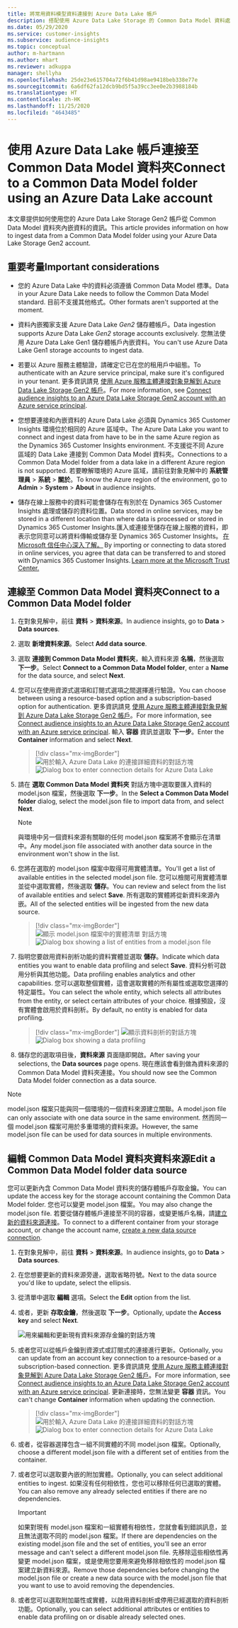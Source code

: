 ```yaml
---
title: 將常用資料模型資料連接到 Azure Data Lake 帳戶
description: 搭配使用 Azure Data Lake Storage 的 Common Data Model 資料處理。
ms.date: 05/29/2020
ms.service: customer-insights
ms.subservice: audience-insights
ms.topic: conceptual
author: m-hartmann
ms.author: mhart
ms.reviewer: adkuppa
manager: shellyha
ms.openlocfilehash: 25de23e615704a72f6b41d98ae9418beb338e77e
ms.sourcegitcommit: 6a6df62fa12dcb9bd5f5a39cc3ee0e2b3988184b
ms.translationtype: HT
ms.contentlocale: zh-HK
ms.lasthandoff: 11/25/2020
ms.locfileid: "4643485"
---
```

# <a name="connect-to-a-common-data-model-folder-using-an-azure-data-lake-account"></a><span data-ttu-id="d822f-103">使用 Azure Data Lake 帳戶連接至 Common Data Model 資料夾</span><span class="sxs-lookup"><span data-stu-id="d822f-103">Connect to a Common Data Model folder using an Azure Data Lake account</span></span>

<span data-ttu-id="d822f-104">本文章提供如何使用您的 Azure Data Lake Storage Gen2 帳戶從 Common Data Model 資料夾內嵌資料的資訊。</span><span class="sxs-lookup"><span data-stu-id="d822f-104">This article provides information on how to ingest data from a Common Data Model folder using your Azure Data Lake Storage Gen2 account.</span></span>

## <a name="important-considerations"></a><span data-ttu-id="d822f-105">重要考量</span><span class="sxs-lookup"><span data-stu-id="d822f-105">Important considerations</span></span>

- <span data-ttu-id="d822f-106">您的 Azure Data Lake 中的資料必須遵循 Common Data Model 標準。</span><span class="sxs-lookup"><span data-stu-id="d822f-106">Data in your Azure Data Lake needs to follow the Common Data Model standard.</span></span> <span data-ttu-id="d822f-107">目前不支援其他格式。</span><span class="sxs-lookup"><span data-stu-id="d822f-107">Other formats aren't supported at the moment.</span></span>

- <span data-ttu-id="d822f-108">資料內嵌獨家支援 Azure Data Lake *Gen2* 儲存體帳戶。</span><span class="sxs-lookup"><span data-stu-id="d822f-108">Data ingestion supports Azure Data Lake *Gen2* storage accounts exclusively.</span></span> <span data-ttu-id="d822f-109">您無法使用 Azure Data Lake Gen1 儲存體帳戶內嵌資料。</span><span class="sxs-lookup"><span data-stu-id="d822f-109">You can't use Azure Data Lake Gen1 storage accounts to ingest data.</span></span>

- <span data-ttu-id="d822f-110">若要以 Azure 服務主體驗證，請確定它已在您的租用戶中組態。</span><span class="sxs-lookup"><span data-stu-id="d822f-110">To authenticate with an Azure service principal, make sure it's configured in your tenant.</span></span> <span data-ttu-id="d822f-111">更多資訊請見 [使用 Azure 服務主體連接對象見解到 Azure Data Lake Storage Gen2 帳戶](connect-service-principal.md)。</span><span class="sxs-lookup"><span data-stu-id="d822f-111">For more information, see [Connect audience insights to an Azure Data Lake Storage Gen2 account with an Azure service principal](connect-service-principal.md).</span></span>

- <span data-ttu-id="d822f-112">您想要連接和內嵌資料的 Azure Data Lake 必須與 Dynamics 365 Customer Insights 環境位於相同的 Azure 區域中。</span><span class="sxs-lookup"><span data-stu-id="d822f-112">The Azure Data Lake you want to connect and ingest data from have to be in the same Azure region as the Dynamics 365 Customer Insights environment.</span></span> <span data-ttu-id="d822f-113">不支援從不同 Azure 區域的 Data Lake 連接到 Common Data Model 資料夾。</span><span class="sxs-lookup"><span data-stu-id="d822f-113">Connections to a Common Data Model folder from a data lake in a different Azure region is not supported.</span></span> <span data-ttu-id="d822f-114">若要瞭解環境的 Azure 區域，請前往對象見解中的 **系統管理員** > **系統** > **關於**。</span><span class="sxs-lookup"><span data-stu-id="d822f-114">To know the Azure region of the environment, go to **Admin** > **System** > **About** in audience insights.</span></span>

- <span data-ttu-id="d822f-115">儲存在線上服務中的資料可能會儲存在有別於在 Dynamics 365 Customer Insights 處理或儲存的資料位置。</span><span class="sxs-lookup"><span data-stu-id="d822f-115">Data stored in online services, may be stored in a different location than where data is processed or stored in Dynamics 365 Customer Insights.</span></span><span data-ttu-id="d822f-116">匯入或連接至儲存在線上服務的資料，即表示您同意可以將資料傳輸或儲存至 Dynamics 365 Customer Insights。 [在 Microsoft 信任中心深入了解。](https://www.microsoft.com/trust-center)</span><span class="sxs-lookup"><span data-stu-id="d822f-116"> By importing or connecting to data stored in online services, you agree that data can be transferred to and stored with Dynamics 365 Customer Insights. [Learn more at the Microsoft Trust Center.](https://www.microsoft.com/trust-center)</span></span>

## <a name="connect-to-a-common-data-model-folder"></a><span data-ttu-id="d822f-117">連線至 Common Data Model 資料夾</span><span class="sxs-lookup"><span data-stu-id="d822f-117">Connect to a Common Data Model folder</span></span>

1. <span data-ttu-id="d822f-118">在對象見解中，前往 **資料** > **資料來源**。</span><span class="sxs-lookup"><span data-stu-id="d822f-118">In audience insights, go to **Data** > **Data sources**.</span></span>

1. <span data-ttu-id="d822f-119">選取 **新增資料來源**。</span><span class="sxs-lookup"><span data-stu-id="d822f-119">Select **Add data source**.</span></span>

1. <span data-ttu-id="d822f-120">選取 **連接到 Common Data Model 資料夾**，輸入資料來源 **名稱**，然後選取 **下一步**。</span><span class="sxs-lookup"><span data-stu-id="d822f-120">Select **Connect to a Common Data Model folder**, enter a **Name** for the data source, and select **Next**.</span></span>

1. <span data-ttu-id="d822f-121">您可以在使用資源式選項和訂閱式選項之間選擇進行驗證。</span><span class="sxs-lookup"><span data-stu-id="d822f-121">You can choose between using a resource-based option and a subscription-based option for authentication.</span></span> <span data-ttu-id="d822f-122">更多資訊請見 [使用 Azure 服務主體連接對象見解到 Azure Data Lake Storage Gen2 帳戶](connect-service-principal.md)。</span><span class="sxs-lookup"><span data-stu-id="d822f-122">For more information, see [Connect audience insights to an Azure Data Lake Storage Gen2 account with an Azure service principal](connect-service-principal.md).</span></span> <span data-ttu-id="d822f-123">輸入 **容器** 資訊並選取 **下一步**。</span><span class="sxs-lookup"><span data-stu-id="d822f-123">Enter the **Container** information and select **Next**.</span></span>
   > [!div class="mx-imgBorder"]
   > <span data-ttu-id="d822f-124">![用於輸入 Azure Data Lake 的連接詳細資料的對話方塊](media/enter-new-storage-details.png)</span><span class="sxs-lookup"><span data-stu-id="d822f-124">![Dialog box to enter connection details for Azure Data Lake](media/enter-new-storage-details.png)</span></span>

1. <span data-ttu-id="d822f-125">請在 **選取 Common Data Model 資料夾** 對話方塊中選取要匯入資料的 model.json 檔案，然後選取 **下一步**。</span><span class="sxs-lookup"><span data-stu-id="d822f-125">In the **Select a Common Data Model folder** dialog, select the model.json file to import data from, and select **Next**.</span></span>
   > [!NOTE]
   > <span data-ttu-id="d822f-126">與環境中另一個資料來源有關聯的任何 model.json 檔案將不會顯示在清單中。</span><span class="sxs-lookup"><span data-stu-id="d822f-126">Any model.json file associated with another data source in the environment won't show in the list.</span></span>

1. <span data-ttu-id="d822f-127">您將在選取的 model.json 檔案中取得可用實體清單。</span><span class="sxs-lookup"><span data-stu-id="d822f-127">You'll get a list of available entities in the selected model.json file.</span></span> <span data-ttu-id="d822f-128">您可以檢閱可用實體清單並從中選取實體，然後選取 **儲存**。</span><span class="sxs-lookup"><span data-stu-id="d822f-128">You can review and select from the list of available entities and select **Save**.</span></span> <span data-ttu-id="d822f-129">所有選取的實體將從新資料來源內嵌。</span><span class="sxs-lookup"><span data-stu-id="d822f-129">All of the selected entities will be ingested from the new data source.</span></span>
   > [!div class="mx-imgBorder"]
   > <span data-ttu-id="d822f-130">![顯示 model.json 檔案中的實體清單 對話方塊](media/review-entities.png)</span><span class="sxs-lookup"><span data-stu-id="d822f-130">![Dialog box showing a list of entities from a model.json file](media/review-entities.png)</span></span>

8. <span data-ttu-id="d822f-131">指明您要啟用資料剖析功能的資料實體並選取 **儲存**。</span><span class="sxs-lookup"><span data-stu-id="d822f-131">Indicate which data entities you want to enable data profiling and select **Save**.</span></span> <span data-ttu-id="d822f-132">資料分析可啟用分析與其他功能。</span><span class="sxs-lookup"><span data-stu-id="d822f-132">Data profiling enables analytics and other capabilities.</span></span> <span data-ttu-id="d822f-133">您可以選取整個實體，這會選取實體的所有屬性或選取您選擇的特定屬性。</span><span class="sxs-lookup"><span data-stu-id="d822f-133">You can select the whole entity, which selects all attributes from the entity, or select certain attributes of your choice.</span></span> <span data-ttu-id="d822f-134">根據預設，沒有實體會啟用於資料剖析。</span><span class="sxs-lookup"><span data-stu-id="d822f-134">By default, no entity is enabled for data profiling.</span></span>
   > [!div class="mx-imgBorder"]
   > <span data-ttu-id="d822f-135">![顯示資料剖析的對話方塊](media/dataprofiling-entities.png)</span><span class="sxs-lookup"><span data-stu-id="d822f-135">![Dialog box showing a data profiling](media/dataprofiling-entities.png)</span></span>

9. <span data-ttu-id="d822f-136">儲存您的選取項目後，**資料來源** 頁面隨即開啟。</span><span class="sxs-lookup"><span data-stu-id="d822f-136">After saving your selections, the **Data sources** page opens.</span></span> <span data-ttu-id="d822f-137">現在應該會看到做為資料來源的 Common Data Model 資料夾連接。</span><span class="sxs-lookup"><span data-stu-id="d822f-137">You should now see the Common Data Model folder connection as a data source.</span></span>

> [!NOTE]
> <span data-ttu-id="d822f-138">model.json 檔案只能與同一個環境的一個資料來源建立關聯。</span><span class="sxs-lookup"><span data-stu-id="d822f-138">A model.json file can only associate with one data source in the same environment.</span></span> <span data-ttu-id="d822f-139">然而同一個 model.json 檔案可用於多重環境的資料來源。</span><span class="sxs-lookup"><span data-stu-id="d822f-139">However, the same model.json file can be used for data sources in multiple environments.</span></span>

## <a name="edit-a-common-data-model-folder-data-source"></a><span data-ttu-id="d822f-140">編輯 Common Data Model 資料夾資料來源</span><span class="sxs-lookup"><span data-stu-id="d822f-140">Edit a Common Data Model folder data source</span></span>

<span data-ttu-id="d822f-141">您可以更新內含 Common Data Model 資料夾的儲存體帳戶存取金鑰。</span><span class="sxs-lookup"><span data-stu-id="d822f-141">You can update the access key for the storage account containing the Common Data Model folder.</span></span> <span data-ttu-id="d822f-142">您也可以變更 model.json 檔案。</span><span class="sxs-lookup"><span data-stu-id="d822f-142">You may also change the model.json file.</span></span> <span data-ttu-id="d822f-143">若要從儲存體帳戶連接至不同的容器，或變更帳戶名稱，請[建立新的資料來源連接](#connect-to-a-common-data-model-folder)。</span><span class="sxs-lookup"><span data-stu-id="d822f-143">To connect to a different container from your storage account, or change the account name, [create a new data source connection](#connect-to-a-common-data-model-folder).</span></span>

1. <span data-ttu-id="d822f-144">在對象見解中，前往 **資料** > **資料來源**。</span><span class="sxs-lookup"><span data-stu-id="d822f-144">In audience insights, go to **Data** > **Data sources**.</span></span>

2. <span data-ttu-id="d822f-145">在您想要更新的資料來源旁邊，選取省略符號。</span><span class="sxs-lookup"><span data-stu-id="d822f-145">Next to the data source you'd like to update, select the ellipsis.</span></span>

3. <span data-ttu-id="d822f-146">從清單中選取 **編輯** 選項。</span><span class="sxs-lookup"><span data-stu-id="d822f-146">Select the **Edit** option from the list.</span></span>

4. <span data-ttu-id="d822f-147">或者，更新 **存取金鑰**，然後選取 **下一步**。</span><span class="sxs-lookup"><span data-stu-id="d822f-147">Optionally, update the **Access key** and select **Next**.</span></span>

   ![用來編輯和更新現有資料來源存金鑰的對話方塊](media/edit-access-key.png)

5. <span data-ttu-id="d822f-149">或者您可以從帳戶金鑰到資源式或訂閱式的連接進行更新。</span><span class="sxs-lookup"><span data-stu-id="d822f-149">Optionally, you can update from an account key connection to a resource-based or a subscription-based connection.</span></span> <span data-ttu-id="d822f-150">更多資訊請見 [使用 Azure 服務主體連接對象見解到 Azure Data Lake Storage Gen2 帳戶](connect-service-principal.md)。</span><span class="sxs-lookup"><span data-stu-id="d822f-150">For more information, see [Connect audience insights to an Azure Data Lake Storage Gen2 account with an Azure service principal](connect-service-principal.md).</span></span> <span data-ttu-id="d822f-151">更新連接時，您無法變更 **容器** 資訊。</span><span class="sxs-lookup"><span data-stu-id="d822f-151">You can't change **Container** information when updating the connection.</span></span>
   > [!div class="mx-imgBorder"]
   > <span data-ttu-id="d822f-152">![用於輸入 Azure Data Lake 的連接詳細資料的對話方塊](media/enter-existing-storage-details.png)</span><span class="sxs-lookup"><span data-stu-id="d822f-152">![Dialog box to enter connection details for Azure Data Lake](media/enter-existing-storage-details.png)</span></span>

6. <span data-ttu-id="d822f-153">或者，從容器選擇包含一組不同實體的不同 model.json 檔案。</span><span class="sxs-lookup"><span data-stu-id="d822f-153">Optionally, choose a different model.json file with a different set of entities from the container.</span></span>

7. <span data-ttu-id="d822f-154">或者您可以選取要內嵌的附加實體。</span><span class="sxs-lookup"><span data-stu-id="d822f-154">Optionally, you can select additional entities to ingest.</span></span> <span data-ttu-id="d822f-155">如果沒有任何相依性，您也可以移除任何已選取的實體。</span><span class="sxs-lookup"><span data-stu-id="d822f-155">You can also remove any already selected entities if there are no dependencies.</span></span>

   > [!IMPORTANT]
   > <span data-ttu-id="d822f-156">如果對現有 model.json 檔案和一組實體有相依性，您就會看到錯誤訊息，並且無法選取不同的 model.json 檔案。</span><span class="sxs-lookup"><span data-stu-id="d822f-156">If there are dependencies on the existing model.json file and the set of entities, you'll see an error message and can't select a different model.json file.</span></span> <span data-ttu-id="d822f-157">先移除這些相依性再變更 model.json 檔案，或是使用您要用來避免移除相依性的 model.json 檔案建立新資料來源。</span><span class="sxs-lookup"><span data-stu-id="d822f-157">Remove those dependencies before changing the model.json file or create a new data source with the model.json file that you want to use to avoid removing the dependencies.</span></span>

8. <span data-ttu-id="d822f-158">或者您可以選取附加屬性或實體，以啟用資料剖析或停用已經選取的資料剖析功能。</span><span class="sxs-lookup"><span data-stu-id="d822f-158">Optionally, you can select additional attributes or entities to enable data profiling on or disable already selected ones.</span></span>   
